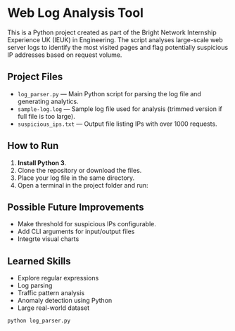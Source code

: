 # Web Log Analysis Tool

This is a Python project created as part of the Bright Network Internship Experience UK (IEUK) in Engineering. The script analyses large-scale web server logs to identify the most visited pages and flag potentially suspicious IP addresses based on request volume.

## Project Files

- `log_parser.py` — Main Python script for parsing the log file and generating analytics.
- `sample-log.log` — Sample log file used for analysis (trimmed version if full file is too large).
- `suspicious_ips.txt` — Output file listing IPs with over 1000 requests.

## How to Run

1. **Install Python 3**.
2. Clone the repository or download the files.
3. Place your log file in the same directory.
4. Open a terminal in the project folder and run:

## Possible Future Improvements
- Make threshold for suspicious IPs configurable.
- Add CLI arguments for input/output files
- Integrte visual charts

## Learned Skills
- Explore regular expressions
- Log parsing
- Traffic pattern analysis
- Anomaly detection using Python
- Large real-world dataset

```bash
python log_parser.py

